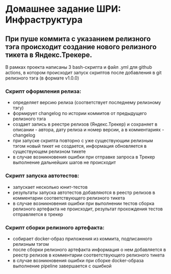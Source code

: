 # Домашнее задание ШРИ: Инфраструктура
## При пуше коммита с указанием релизного тэга происходит создание нового релизного тикета в Яндекс.Трекере.

В рамках проекта написаны 3 bash-скрипта и файл .yml для github actions, в котором происходит запуск скриптов после добавления в git релизного тэга (в формате v1.0.0)
### Скрипт оформления релиза:
+ определяет версию релиза (соответствует последнему релизному тэгу)
+ формирует changelog по истории коммитов от предыдущего релизного тэга
+ создает запись в реестре релизов (Яндекс.Трекер) и сохраняет в описании - автора, дату релиза и номер версии, а в комментариях - changelog
+ при запуске скрипта повторно с уже существующим релизным тэгом новый тикет не создается, информация обновляется в существующем релизном тикете
+ в случае возникновения ошибки при отправке запроса в Трекер выполнение дальнейших шагов не происходит
### Скрипт запуска автотестов:
+ запускает несколько юнит-тестов
+ результаты запуска автотестов добавляются в реестр релизов в комментарии соответствующего релизного тикета
+ в случае возникновения ошибки при выполнении тестов сборка релизного артефакта не происходит, результат прохождения тестов отправляется в трекер
### Скрипт сборки релизного артефакта:
+ собирает docker-образ приложения из коммита, подписанного релизным тэгом
+ после сборки релизного артефакта информация о нем добавляется в реестр релизов в комментарии соответствующего релизного тикета
+ в случае возникновения ошибки при сборке docker-образа выполнение pipeline завершается с ошибкой


